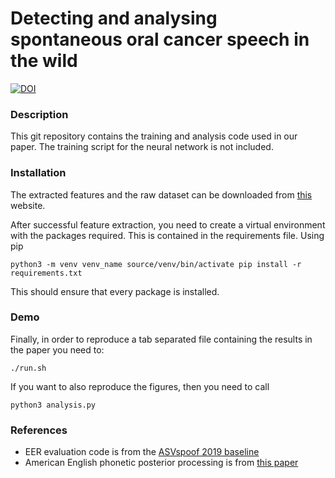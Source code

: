 # Detecting and analysing spontaneous oral cancer speech in the wild

[![DOI](https://zenodo.org/badge/243517361.svg)](https://zenodo.org/badge/latestdoi/243517361)

### Description
This git repository contains the training and analysis code used in our paper. 
The training script for the neural network is not included.


### Installation
The extracted features and the raw dataset can be downloaded from [this](
https://zenodo.org/record/3732322#.XoHWYfGxVFM) website.


After successful feature extraction, you need to create a virtual environment with the packages required. 
This is contained in the requirements file. Using pip

`python3 -m venv venv_name
source/venv/bin/activate
pip install -r requirements.txt`

This should ensure that every package is installed. 

### Demo

Finally, in order to reproduce a tab separated file containing the results in the paper you need to:

`./run.sh`

If you want to also reproduce the figures, then you need to call

`python3 analysis.py`

### References

- EER evaluation code is from the [ASVspoof 2019 baseline](https://www.asvspoof.org/asvspoof2019/tDCF_python_v1.zip)
- American English phonetic posterior processing is from [this paper](https://github.com/guanlongzhao/fac-via-ppg) 
